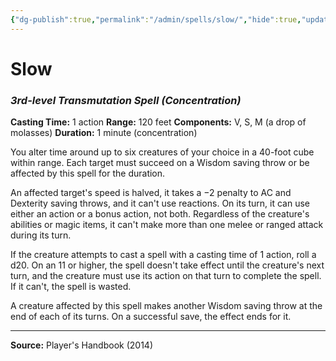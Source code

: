 ```yaml
---
{"dg-publish":true,"permalink":"/admin/spells/slow/","hide":true,"updated":"2025-08-05T19:49:54.919+01:00"}
---
```


# Slow
### *3rd-level Transmutation Spell* *(Concentration)*
**Casting Time:** 1 action
**Range:** 120 feet
**Components:** V, S, M (a drop of molasses)
**Duration:** 1 minute (concentration)

You alter time around up to six creatures of your choice in a 40-foot cube within range. Each target must succeed on a Wisdom saving throw or be affected by this spell for the duration.

An affected target's speed is halved, it takes a −2 penalty to AC and Dexterity saving throws, and it can't use reactions. On its turn, it can use either an action or a bonus action, not both. Regardless of the creature's abilities or magic items, it can't make more than one melee or ranged attack during its turn.

If the creature attempts to cast a spell with a casting time of 1 action, roll a d20. On an 11 or higher, the spell doesn't take effect until the creature's next turn, and the creature must use its action on that turn to complete the spell. If it can't, the spell is wasted.

A creature affected by this spell makes another Wisdom saving throw at the end of each of its turns. On a successful save, the effect ends for it.

---
**Source:** Player's Handbook (2014)